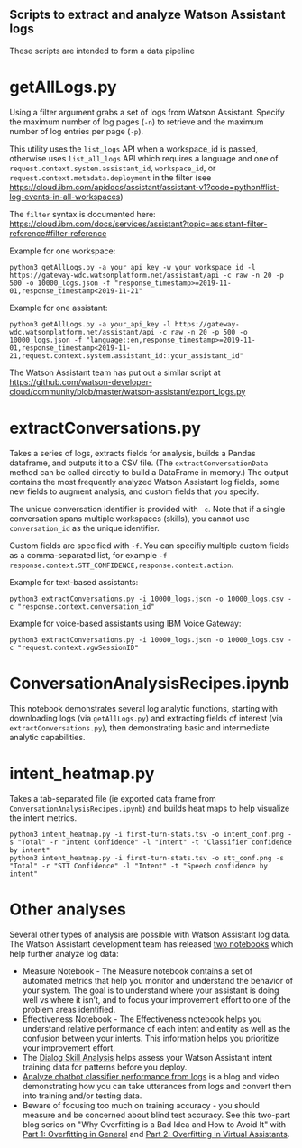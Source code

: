 ## Scripts to extract and analyze Watson Assistant logs
These scripts are intended to form a data pipeline

# getAllLogs.py
Using a filter argument grabs a set of logs from Watson Assistant.  Specify the maximum number of log pages (`-n`) to retrieve and the maximum number of log entries per page (`-p`).

This utility uses the `list_logs` API when a workspace_id is passed, otherwise uses `list_all_logs` API which requires a language and one of `request.context.system.assistant_id`, `workspace_id`, or `request.context.metadata.deployment` in the filter (see https://cloud.ibm.com/apidocs/assistant/assistant-v1?code=python#list-log-events-in-all-workspaces)

The `filter` syntax is documented here: https://cloud.ibm.com/docs/services/assistant?topic=assistant-filter-reference#filter-reference

Example for one workspace:
```
python3 getAllLogs.py -a your_api_key -w your_workspace_id -l https://gateway-wdc.watsonplatform.net/assistant/api -c raw -n 20 -p 500 -o 10000_logs.json -f "response_timestamp>=2019-11-01,response_timestamp<2019-11-21"
```

Example for one assistant:
```
python3 getAllLogs.py -a your_api_key -l https://gateway-wdc.watsonplatform.net/assistant/api -c raw -n 20 -p 500 -o 10000_logs.json -f "language::en,response_timestamp>=2019-11-01,response_timestamp<2019-11-21,request.context.system.assistant_id::your_assistant_id"
```

The Watson Assistant team has put out a similar script at https://github.com/watson-developer-cloud/community/blob/master/watson-assistant/export_logs.py

# extractConversations.py
Takes a series of logs, extracts fields for analysis, builds a Pandas dataframe, and outputs it to a CSV file.  (The `extractConversationData` method can be called directly to build a DataFrame in memory.) The output contains the most frequently analyzed Watson Assistant log fields, some new fields to augment analysis, and custom fields that you specify.

The unique conversation identifier is provided with `-c`.  Note that if a single conversation spans multiple workspaces (skills), you cannot use `conversation_id` as the unique identifier.

Custom fields are specified with `-f`.  You can specifiy multiple custom fields as a comma-separated list, for example `-f response.context.STT_CONFIDENCE,response.context.action`.

Example for text-based assistants:
```
python3 extractConversations.py -i 10000_logs.json -o 10000_logs.csv -c "response.context.conversation_id"
```

Example for voice-based assistants using IBM Voice Gateway:
```
python3 extractConversations.py -i 10000_logs.json -o 10000_logs.csv -c "request.context.vgwSessionID"
```

# ConversationAnalysisRecipes.ipynb
This notebook demonstrates several log analytic functions, starting with downloading logs (via `getAllLogs.py`) and extracting fields of interest (via `extractConversations.py`), then demonstrating basic and intermediate analytic capabilities.

# intent_heatmap.py
Takes a tab-separated file (ie exported data frame from `ConversationAnalysisRecipes.ipynb`) and builds heat maps to help visualize the intent metrics.

```
python3 intent_heatmap.py -i first-turn-stats.tsv -o intent_conf.png -s "Total" -r "Intent Confidence" -l "Intent" -t "Classifier confidence by intent"
python3 intent_heatmap.py -i first-turn-stats.tsv -o stt_conf.png -s "Total" -r "STT Confidence" -l "Intent" -t "Speech confidence by intent"
```

# Other analyses
Several other types of analysis are possible with Watson Assistant log data.  The Watson Assistant development team has released [two notebooks](https://github.com/watson-developer-cloud/assistant-improve-recommendations-notebook) which help further analyze log data:
* Measure Notebook - The Measure notebook contains a set of automated metrics that help you monitor and understand the behavior of your system. The goal is to understand where your assistant is doing well vs where it isn’t, and to focus your improvement effort to one of the problem areas identified.
* Effectiveness Notebook - The Effectiveness notebook helps you understand relative performance of each intent and entity as well as the confusion between your intents. This information helps you prioritize your improvement effort.
* The [Dialog Skill Analysis](https://medium.com/ibm-watson/announcing-dialog-skill-analysis-for-watson-assistant-83cdfb968178) helps assess your Watson Assistant intent training data for patterns before you deploy.
* [Analyze chatbot classifier performance from logs](https://medium.com/ibm-watson/analyze-chatbot-classifier-performance-from-logs-e9cf2c7ca8fd) is a blog and video demonstrating how you can take utterances from logs and convert them into training and/or testing data.
* Beware of focusing too much on training accuracy - you should measure and be concerned about blind test accuracy.  See this two-part blog series on "Why Overfitting is a Bad Idea and How to Avoid It" with [Part 1: Overfitting in General](https://medium.com/ibm-watson/why-overfitting-is-a-bad-idea-and-how-to-avoid-it-part-1-overfitting-in-general-b8a3f9ffcf66) and [Part 2: Overfitting in Virtual Assistants](https://medium.com/ibm-watson/why-overfitting-is-a-bad-idea-and-how-to-avoid-it-part-2-overfitting-in-virtual-assistants-a30f4d999adc).

